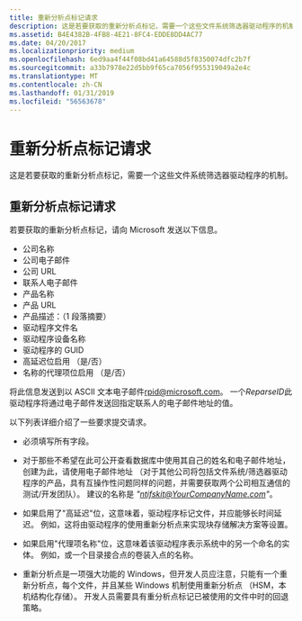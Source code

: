 ```yaml
---
title: 重新分析点标记请求
description: 这是若要获取的重新分析点标记，需要一个这些文件系统筛选器驱动程序的机制。
ms.assetid: B4E4382B-4FB8-4E21-8FC4-EDDE8DD4AC77
ms.date: 04/20/2017
ms.localizationpriority: medium
ms.openlocfilehash: 6ed9aa4f44f08bd41a64588d5f8350074dfc2b7f
ms.sourcegitcommit: a33b7978e22d5bb9f65ca7056f955319049a2e4c
ms.translationtype: MT
ms.contentlocale: zh-CN
ms.lasthandoff: 01/31/2019
ms.locfileid: "56563678"
---
```

# <a name="reparse-point-tag-request"></a>重新分析点标记请求


这是若要获取的重新分析点标记，需要一个这些文件系统筛选器驱动程序的机制。

## <a name="span-idreparsepointtagrequestspanspan-idreparsepointtagrequestspanspan-idreparsepointtagrequestspanreparse-point-tag-request"></a><span id="Reparse_Point_Tag_Request"></span><span id="reparse_point_tag_request"></span><span id="REPARSE_POINT_TAG_REQUEST"></span>重新分析点标记请求


若要获取的重新分析点标记，请向 Microsoft 发送以下信息。

-   公司名称
-   公司电子邮件
-   公司 URL
-   联系人电子邮件
-   产品名称
-   产品 URL
-   产品描述：（1 段落摘要）
-   驱动程序文件名
-   驱动程序设备名称
-   驱动程序的 GUID
-   高延迟位启用 （是/否）
-   名称的代理项位启用 （是/否）

将此信息发送到以 ASCII 文本电子邮件<rpid@microsoft.com>。 一个*ReparseID*此驱动程序将通过电子邮件发送回指定联系人的电子邮件地址的值。

以下列表详细介绍了一些要求提交请求。

- 必须填写所有字段。

- 对于那些不希望在此可公开查看数据库中使用其自己的姓名和电子邮件地址，创建为此，请使用电子邮件地址 （对于其他公司将包括文件系统/筛选器驱动程序的产品，具有互操作性问题同样的问题，并需要获取两个公司相互通信的测试/开发团队）。 建议的名称是 *"ntifskit@YourCompanyName.com"*。

- 如果启用了"高延迟"位，这意味着，驱动程序标记文件，并应能够长时间延迟。 例如，这将由驱动程序的使用重新分析点来实现块存储解决方案等设置。

- 如果启用"代理项名称"位，这意味着该驱动程序表示系统中的另一个命名的实体。 例如，或一个目录接合点的卷装入点的名称。

- 重新分析点是一项强大功能的 Windows，但开发人员应注意，只能有一个重新分析点，每个文件，并且某些 Windows 机制使用重新分析点 （HSM，本机结构化存储）。 开发人员需要具有重分析点标记已被使用的文件中时的回退策略。

 

 




